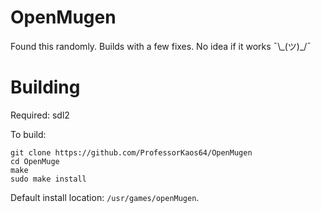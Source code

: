 OpenMugen
=========

Found this randomly. Builds with a few fixes. No idea if it works ¯\\\_(ツ)\_/¯

Building
========

Required: sdl2

To build:

```
git clone https://github.com/ProfessorKaos64/OpenMugen
cd OpenMuge
make
sudo make install
```
Default install location: `/usr/games/openMugen`.
